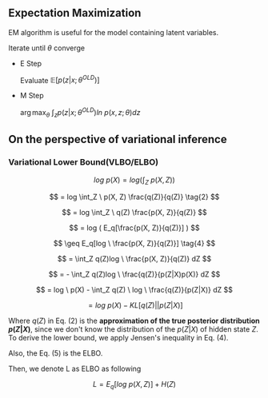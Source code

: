 ## Expectation Maximization

EM algorithm is useful for the model containing latent variables.

Iterate until $\theta$ converge
- E Step
  
  Evaluate $\mathbb{E}[p(z|x; \theta^{OLD})]$
- M Step
  
  $\arg \max_{\theta} \ \int_z p(z|x; \theta^{OLD}) ln \ p(x, z; \theta) dz$

## On the perspective of variational inference 

### Variational Lower Bound(VLBO/ELBO)

$$
log \ p(X) = log (\int_Z \ p(X, Z))
$$

$$
= log \int_Z \ p(X, Z) \frac{q(Z)}{q(Z)} \tag{2}
$$

$$
= log \int_Z \ q(Z) \frac{p(X, Z)}{q(Z)}
$$

$$
= log ( E_q[\frac{p(X, Z)}{q(Z)}] )
$$

$$
\geq E_q[log \ \frac{p(X, Z)}{q(Z)}] \tag{4}
$$

$$
= \int_Z q(Z)log \ \frac{p(X, Z)}{q(Z)} dZ
$$

$$
= - \int_Z q(Z)log \ \frac{q(Z)}{p(Z|X)p(X)} dZ
$$

$$
= log \ p(X) - \int_Z q(Z) \ log \ \frac{q(Z)}{p(Z|X)} dZ
$$

$$
= log \ p(X) - KL[q(Z) || p(Z|X)]
$$

Where $q(Z)$ in Eq. (2) is the **approximation of the true posterior distribution $p(Z|X)$**, since we don't know the distribution of the $p(Z|X)$ of hidden state $Z$. To derive the lower bound, we apply Jensen's inequality in Eq. (4).

Also, the Eq. (5) is the ELBO.

Then, we denote L as ELBO as following

$$
L = E_q[log \ p(X, Z)] + H(Z)
$$